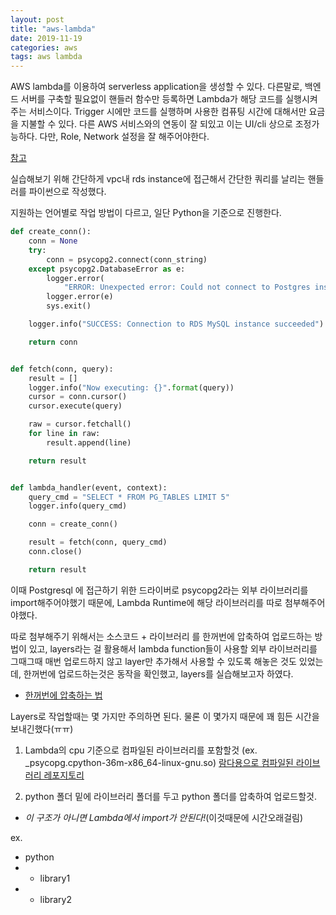 ```yaml
---
layout: post
title: "aws-lambda"
date: 2019-11-19
categories: aws
tags: aws lambda
---
```


AWS lambda를 이용하여 serverless application을 생성할 수 있다. 다른말로, 백엔드 서버를 구축할 필요없이 핸들러 함수만 등록하면 Lambda가 해당 코드를 실행시켜주는 서비스이다. Trigger 시에만 코드를 실행하며 사용한 컴퓨팅 시간에 대해서만 요금을 지불할 수 있다. 다른 AWS 서비스와의 연동이 잘 되있고 이는 UI/cli 상으로 조정가능하다. 다만, Role, Network 설정을 잘 해주어야한다.

[참고](https://aws.amazon.com/ko/lambda/)

실습해보기 위해 간단하게 vpc내 rds instance에 접근해서 간단한 쿼리를 날리는 핸들러를 파이썬으로 작성했다.

지원하는 언어별로 작업 방법이 다르고, 일단 Python을 기준으로 진행한다. 
~~~python
def create_conn():
    conn = None
    try:
        conn = psycopg2.connect(conn_string)
    except psycopg2.DatabaseError as e:
        logger.error(
            "ERROR: Unexpected error: Could not connect to Postgres instance.")
        logger.error(e)
        sys.exit()

    logger.info("SUCCESS: Connection to RDS MySQL instance succeeded")

    return conn


def fetch(conn, query):
    result = []
    logger.info("Now executing: {}".format(query))
    cursor = conn.cursor()
    cursor.execute(query)

    raw = cursor.fetchall()
    for line in raw:
        result.append(line)

    return result


def lambda_handler(event, context):
    query_cmd = "SELECT * FROM PG_TABLES LIMIT 5"
    logger.info(query_cmd)

    conn = create_conn()

    result = fetch(conn, query_cmd)
    conn.close()

    return result
~~~

이때 Postgresql 에 접근하기 위한 드라이버로 psycopg2라는 외부 라이브러리를 import해주어야했기 때문에,
Lambda Runtime에 해당 라이브러리를 따로 첨부해주어야했다. 

따로 첨부해주기 위해서는 소스코드 + 라이브러리 를 한꺼번에 압축하여 업로드하는 방법이 있고, layers라는 걸 활용해서 lambda function들이 사용할 외부 라이브러리를 그때그때 매번 업로드하지 않고 layer만 추가해서 사용할 수 있도록 해놓은 것도 있었는데, 한꺼번에 업로드하는것은 동작을 확인했고, layers를 실습해보고자 하였다. 

* [한꺼번에 압축하는 법](https://docs.aws.amazon.com/ko_kr/lambda/latest/dg/lambda-python-how-to-create-deployment-package.html)

Layers로 작업할때는 몇 가지만 주의하면 된다. 물론 이 몇가지 때문에 꽤 힘든 시간을 보내긴했다(ㅠㅠ)

1. Lambda의 cpu 기준으로 컴파일된 라이브러리를 포함할것 (ex. \_psycopg.cpython-36m-x86_64-linux-gnu.so)
[람다용으로 컴파일된 라이브러리 레포지토리](https://github.com/jkehler/awslambda-psycopg2)

2. python 폴더 밑에 라이브러리 폴더를 두고 python 폴더를 압축하여 업로드할것.
- *이 구조가 아니면 Lambda에서 import가 안된다!*(이것때문에 시간오래걸림)

ex.
- python
- - library1
- - library2
